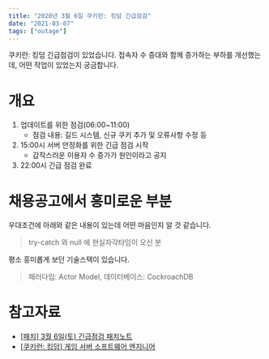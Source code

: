 ```yaml
---
title: "2020년 3월 6일 쿠키런: 킹덤 긴급점검"
date: "2021-03-07"
tags: ["outage"]
---
```


쿠키런: 킹덤 긴급점검이 있었습니다. 접속자 수 증대와 함께 증가하는 부하를 개선했는데, 어떤 작업이 있었는지 궁금합니다.

# 개요

1. 업데이트를 위한 점검(06:00~11:00)
	- 점검 내용: 길드 시스템, 신규 쿠키 추가 및 오류사항 수정 등
2. 15:00시 서버 안정화를 위한 긴급 점검 시작
	- 갑작스러운 이용자 수 증가가 원인이라고 공지
3. 22:00시 긴급 점검 완료

# 채용공고에서 흥미로운 부분

우대조건에 아래와 같은 내용이 있는데 어떤 마음인지 알 것 같습니다.

> try-catch 와 null 에 현실자각타임이 오신 분

평소 흥미롭게 보던 기술스택이 있습니다.

> 패러다임: Actor Model, 데이터베이스: CockroachDB

# 참고자료
- [[패치] 3월 6일(토) 긴급점검 패치노트](https://cafe.naver.com/crkingdom/542202)
- [[쿠키런: 킹덤]
게임 서버 소프트웨어 엔지니어](https://careers.devsisters.com/position/detail/?jobPosition=19)